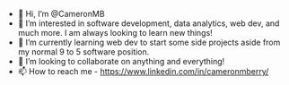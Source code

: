 - 👋 Hi, I’m @CameronMB
- 👀 I’m interested in software development, data analytics, web dev, and much more. I am always looking to learn new things!
- 🌱 I’m currently learning web dev to start some side projects aside from my normal 9 to 5 software position.
- 💞️ I’m looking to collaborate on anything and everything!
- 📫 How to reach me - https://www.linkedin.com/in/cameronmberry/

<!---
CameronMB/CameronMB is a ✨ special ✨ repository because its `README.md` (this file) appears on your GitHub profile.
You can click the Preview link to take a look at your changes.
--->
